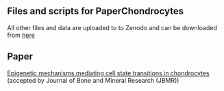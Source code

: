 ## Files and scripts for PaperChondrocytes
All other files and data are uploaded to to Zenodo and can be downloaded from [here](https://zenodo.org/record/4474277)
## Paper
[Epigenetic mechanisms mediating cell state transitions in chondrocytes](https://www.biorxiv.org/content/10.1101/2020.10.26.319822v1) (accepted by Journal of Bone and Mineral Research (JBMR))

